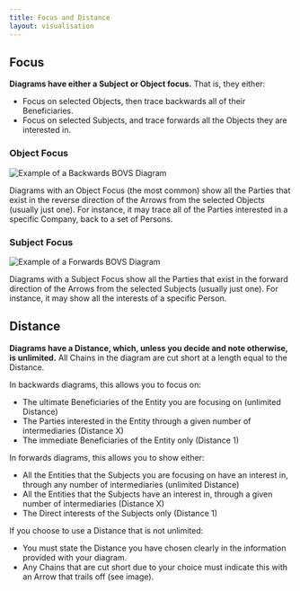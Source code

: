 ```yaml
---
title: Focus and Distance
layout: visualisation
---
```


## Focus

**Diagrams have either a Subject or Object focus.** That is, they either:

* Focus on selected Objects, then trace backwards all of their Beneficiaries.
* Focus on selected Subjects, and trace forwards all the Objects they are interested in.

### Object Focus

![Example of a Backwards BOVS Diagram]()

Diagrams with an Object Focus (the most common) show all the Parties that exist in the reverse direction of the Arrows from the selected Objects (usually just one). For instance, it may trace all of the Parties interested in a specific Company, back to a set of Persons.

### Subject Focus

![Example of a Forwards BOVS Diagram]()

Diagrams with a Subject Focus show all the Parties that exist in the forward direction of the Arrows from the selected Subjects (usually just one). For instance, it may show all the interests of a specific Person.

## Distance

**Diagrams have a Distance, which, unless you decide and note otherwise, is unlimited.** All Chains in the diagram are cut short at a length equal to the Distance.

In backwards diagrams, this allows you to focus on:

* The ultimate Beneficiaries of the Entity you are focusing on (unlimited Distance)
* The Parties interested in the Entity through a given number of intermediaries (Distance X)
* The immediate Beneficiaries of the Entity only (Distance 1)

In forwards diagrams, this allows you to show either:

* All the Entities that the Subjects you are focusing on have an interest in, through any number of intermediaries (unlimited Distance)
* All the Entities that the Subjects have an interest in, through a given number of intermediaries (Distance X)
* The Direct interests of the Subjects only (Distance 1)

If you choose to use a Distance that is not unlimited:

* You must state the Distance you have chosen clearly in the information provided with your diagram.
* Any Chains that are cut short due to your choice must indicate this with an Arrow that trails off (see image).
